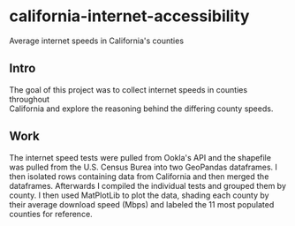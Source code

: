 # california-internet-accessibility
Average internet speeds in California's counties

## Intro
The goal of this project was to collect internet speeds in counties throughout \
California and explore the reasoning behind the differing county speeds.
## Work
The internet speed tests were pulled from Ookla's API and the shapefile was pulled
from the U.S. Census Burea into two GeoPandas dataframes. I then isolated rows
containing data from California and then merged the dataframes. Afterwards I compiled the
individual tests and grouped them by county. I then used MatPlotLib to plot the data,
shading each county by their average download speed (Mbps) and labeled the 11
most populated counties for reference.